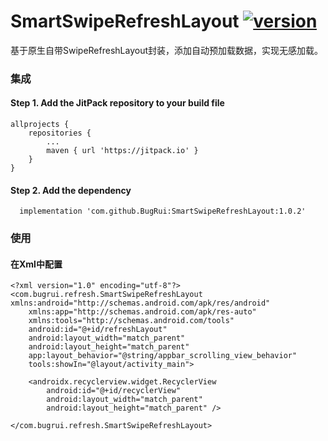 # SmartSwipeRefreshLayout [![version](https://jitpack.io/v/BugRui/SmartSwipeRefreshLayout.svg)](https://jitpack.io/#BugRui/SmartSwipeRefreshLayout/1.0.2)

基于原生自带SwipeRefreshLayout封装，添加自动预加载数据，实现无感加载。


### 集成
#### Step 1. Add the JitPack repository to your build file
```
allprojects {
	repositories {
		...
		maven { url 'https://jitpack.io' }
	}
}

```
####  Step 2. Add the dependency
```
  implementation 'com.github.BugRui:SmartSwipeRefreshLayout:1.0.2'
```

### 使用

#### 在Xml中配置

```
<?xml version="1.0" encoding="utf-8"?>
<com.bugrui.refresh.SmartSwipeRefreshLayout xmlns:android="http://schemas.android.com/apk/res/android"
    xmlns:app="http://schemas.android.com/apk/res-auto"
    xmlns:tools="http://schemas.android.com/tools"
    android:id="@+id/refreshLayout"
    android:layout_width="match_parent"
    android:layout_height="match_parent"
    app:layout_behavior="@string/appbar_scrolling_view_behavior"
    tools:showIn="@layout/activity_main">

    <androidx.recyclerview.widget.RecyclerView
        android:id="@+id/recyclerView"
        android:layout_width="match_parent"
        android:layout_height="match_parent" />

</com.bugrui.refresh.SmartSwipeRefreshLayout>

```
